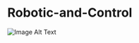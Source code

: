 # Robotic-and-Control
![Image Alt Text](https://github.com/KianoushAqabakee/Robotic-and-Control/tree/main/Nvidia%20Jetiracer%20Pro%20Control/MPC-RBF%20Control/QT_Tracking_Results_1.png)
